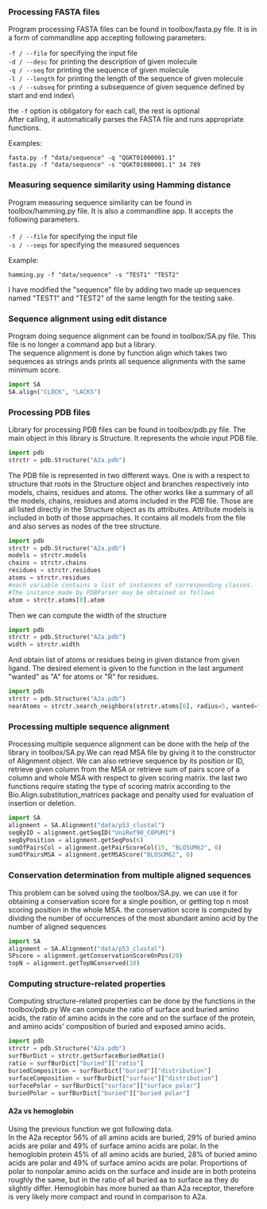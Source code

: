 ### Processing FASTA files

Program processing FASTA files can be found in toolbox/fasta.py file. It is in a form of commandline app accepting following parameters:

`-f / --file` for specifying the input file\
`-d / --desc` for printing the description of given molecule\
`-q / --seq` for printing the sequence of given molecule\
`-l / --length` for printing the length of the sequence of given molecule\
`-s / --subseq` for printing a subsequence of given sequence defined by start and end index\


the `-f` option is obligatory for each call, the rest is optional\
After calling, it automatically parses the FASTA file and runs appropriate functions.

Examples:
```commandline
fasta.py -f "data/sequence" -q "QGKT01000001.1"
fasta.py -f "data/sequence" -s "QGKT01000001.1" 34 789
```


### Measuring sequence similarity using Hamming distance

Program measuring sequence similarity can be found in toolbox/hamming.py file. It is also a commandline app. It accepts the following parameters.\
<br>
`-f / --file` for specifying the input file\
`-s / --seqs` for specifying the measured sequences

Example:
```commandline
hamming.py -f "data/sequence" -s "TEST1" "TEST2"
```
I have modified the "sequence" file by adding two made up sequences named "TEST1" and "TEST2" of the same length for the testing sake.


### Sequence alignment using edit distance

Program doing sequence alignment can be found in toolbox/SA.py file. This file is no longer a command app but a library.\
The sequence alignment is done by function align which takes two sequences as strings ands prints all sequence alignments with the same minimum score.
```python
import SA
SA.align("CLOCK", "LACKS")
```
### Processing PDB files

Library for processing PDB files can be found in toolbox/pdb.py file. 
The main object in this library is Structure. It represents the whole input PDB file.
```python
import pdb
strctr = pdb.Structure("A2a.pdb")
```
The PDB file is represented in two different ways. One is with a respect to structure that roots in the Structure object and branches respectively into models, chains, residues and atoms. The other works like a summary of all the models, chains, residues and atoms included in the PDB file. Those are all listed directly in the Structure object as its attributes. Attribute models is included in both of those approaches. It contains all models from the file and also serves as nodes of the tree structure. 
```python
import pdb
strctr = pdb.Structure("A2a.pdb")
models = strctr.models
chains = strctr.chains
residues = strctr.residues
atoms = strctr.residues
#each variable contains a list of instances of corresponding classes. 
#The instance made by PDBParser may be obtained as follows
atom = strctr.atoms[0].atom
```
Then we can compute the width of the structure
```python
import pdb
strctr = pdb.Structure("A2a.pdb")
width = strctr.width
```
And obtain list of atoms or residues being in given distance from given ligand. The desired element is given to the function in the last argument "wanted" as "A" for atoms or "R" for residues.
```python
import pdb
strctr = pdb.Structure("A2a.pdb")
nearAtoms = strctr.search_neighbors(strctr.atoms[6], radius=5, wanted="A")
```
### Processing multiple sequence alignment
Processing multiple sequence alignment can be done with the help of the library in toolbox/SA.py.We can read MSA file by giving it to the constructor of Alignment object.
We can also retrieve sequence by its position or ID, retrieve given column from the MSA or retrieve sum of pairs score of a column and whole MSA with respect to given scoring matrix.
the last two functions require stating the type of scoring matrix according to the Bio.Align.substitution_matrices package and penalty used for evaluation of insertion or deletion.
```python
import SA
alignment = SA.Alignment("data/p53_clustal")
seqByID = alignment.getSeqID("UniRef90_C0PUM1")
seqByPosition = alignment.getSeqPos(6)
sumOfPairsCol = alignment.getPairScoreCol(15, "BLOSUM62", 0)
sumOfPairsMSA = alignment.getMSAScore("BLOSUM62", 0)
```
### Conservation determination from multiple aligned sequences
This problem can be solved using the toolbox/SA.py.
we can use it for obtaining a conservation score for a single position, or getting top n most scoring position in the whole MSA. the conservation score is computed by dividing the number of occurrences of the most abundant amino acid by the number of aligned sequences
```python
import SA
alignment = SA.Alignment("data/p53_clustal")
SPscore = alignment.getConservationScoreOnPos(20)
topN = alignment.getTopNConserved(10)
```

### Computing structure-related properties
Computing structure-related properties can be done by the functions in the toolbox/pdb.py
We can compute the ratio of surface and buried amino acids, 
the ratio of amino acids in the core and on the surface of the protein,
and amino acids' composition of buried and exposed amino acids.
```python
import pdb
strctr = pdb.Structure("A2a.pdb")
surfBurDict = strctr.getSurfaceBuriedRatio()
ratio = surfBurDict["buried"]["ratio"]
buriedComposition = surfBurDict["buried"]["distribution"]
surfaceComposition = surfBurDict["surface"]["distribution"]
surfacePolar = surfBurDict["surface"]["surface polar"]
buriedPolar = surfBurDict["buried"]["buried polar"]
```
#### A2a vs hemoglobin
Using the previous function we got following data.\
In the A2a receptor 56% of all amino acids are buried, 29% of buried amino acids are polar and 49% of surface amino acids are polar.
In the hemoglobin protein 45% of all amino acids are buried, 28% of buried amino acids are polar and 49% of surface amino acids are polar.
Proportions of polar to nonpolar amino acids on the surface and inside are in both proteins roughly the same, but in the ratio of all buried aa to surface aa
they do slightly differ. Hemoglobin has more buried aa than A2a receptor, therefore is very likely more compact and round in comparison to A2a. 